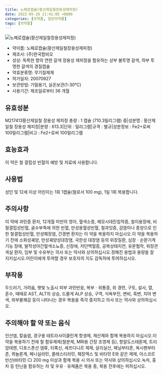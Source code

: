 ```yaml
---
title: 노페로캡슐(황산제일철장용성제피정)
date: 2022-05-26 21:41:05 +0800
categories: [의약품, 일반의약품]
tags: [의약품]
---
```

![노페로캡슐(황산제일철장용성제피정)](https://nedrug.mfds.go.kr/pbp/cmn/itemImageDownload/147427868771300145)

- 약이름: 노페로캡슐(황산제일철장용성제피정)
- 제조사: (주)한국팜비오
- 성상: 독특한 향의 연한 갈색 장용성 제피정을 함유하는 상부 불투명 갈색, 하부 투명한 갈색의 경질캡슐
- 약효분류명: 무기질제제
- 허가일자: 20070927
- 보관방법: 기밀용기, 실온보관(1-30℃)
- 사용기간: 제조일로부터 36 개월
## 유효성분
M217413황산제일철 장용성 제피정
총량 : 1 캡슐 (710.3밀리그램) 중|성분명 : 황산제일철 장용성 제피정|분량 : 613.3|단위 : 밀리그램|규격 : 별규|성분정보 : Fe2+로써 100밀리그램|비고 : Fe2+로써 100밀리그램
## 효능효과
이 약은 철 결핍성 빈혈의 예방 및 치료에 사용합니다.
## 사용법
성인 및 12세 이상 어린이는 1회 1캡슐(철로서 100 mg), 1일 1회 복용합니다.
## 주의사항
이 약에 과민증 환자, 12개월 미만의 영아, 혈색소증, 헤모시데린침착증, 철이용장애, 비철결핍성빈혈, 골수부족에 의한 빈혈, 만성용혈성빈혈, 철과잉증, 감염이나 종양으로 인한 철결핍성빈혈, 만성췌장염, 간경변 환자는 이 약을 복용하지 마십시오.이 약을 복용하기 전에 소화성궤양, 만성궤양성대장염, 국한성 대장염 등의 위장질환, 심장ㆍ순환기계기능 장애, 발작성야간혈색소뇨증, 신장애, 저단백혈증, 공복상태지연, 유문협착, 위장관게실 환자, 임부 및 수유부는 의사 또는 약사와 상의하십시오.정해진 용법과 용량을 잘 지키십시오.어린이에게 투여할 경우 보호자의 지도 감독하에 투여하십시오.
## 부작용
두드러기, 가려움, 햇빛 노출시 피부 과민반응, 복부ㆍ위통증, 위 경련, 구토, 설사, 열, 혼수, 때때로 AST, ALT의 상승, 드물게 ALP 상승, 구역, 식욕부진, 변비, 흑변, 치아 변색, 위부불쾌감 등이 나타나는 경우 복용을 즉각 중지하고 의사 또는 약사와 상의하십시오.
## 주의해야 할 약 또는 음식
인산염, 칼슘염, 경구용 테트라사이클린계 항생제, 제산제와 함께 복용하지 마십시오.이 약을 복용하기 전에 철 함유제제(철분제, MRI용 간장 조영제 등), 항알도스테론제, 트리암테렌, 디포스폰산 염류, 티록신, 세프디니르 제제, 살리실산, 페닐부타존, 옥시펜부타존, 퀴놀론계, 페니실라민, 콜레스티라민, 췌장엑스 및 비타민 E와 같은 제제, 아스코르빈산(비타민 C) 200 mg 이상과 함께 복용 시 의사 또는 약사와 상의하십시오.녹차, 홍차 등 탄닌을 함유하는 차 및 우유ㆍ유제품은 복용 중, 복용 전후에는 피하십시오.
